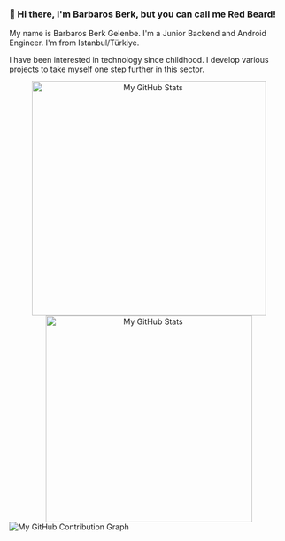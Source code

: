 ### 👋 Hi there, I'm Barbaros Berk, but you can call me Red Beard!
<p>My name is Barbaros Berk Gelenbe. I'm a Junior Backend and Android Engineer. I'm from Istanbul/Türkiye.</p>
<p>I have been interested in technology since childhood. I develop various projects to take myself one step further in this sector.</p>

<div align="center">
  <div style="display: flex;flex-direction: column;">
    <picture>
  <source style="width:423px;" media="(prefers-color-scheme: dark)" srcset="https://github-readme-stats.vercel.app/api?username=BarbarosBerk34&theme=blue-green&bg_color=0d1117&card_width=423">
  <img style="width:423px;" alt="My GitHub Stats" src="https://github-readme-stats.vercel.app/api?username=BarbarosBerk34&include_all_commits=false&count_private=true&show_icons=false&line_height=20&title_color=00000&icon_color=00000&text_color=00000&bg_color=ffff&card_width=423">
</picture>

<picture>
  <source style="width:373px" media="(prefers-color-scheme: dark)" srcset="https://github-readme-stats.vercel.app/api/top-langs?username=BarbarosBerk34&show_icons=true&locale=en&layout=compact&theme=chartreuse-dark&bg_color=0d1117&card_width=373">
  <img style="width:373px" alt="My GitHub Stats" src="https://github-readme-stats.vercel.app/api/top-langs?username=BarbarosBerk34&show_icons=true&locale=en&layout=compact&theme=chartreuse-light&card_width=373">
</picture>
  </div>
</div>


<picture>
  <source align="center" media="(prefers-color-scheme: dark)" srcset="https://activity-graph.herokuapp.com/graph?username=BarbarosBerk34&theme=react-dark">
  <img align="center" src="https://activity-graph.herokuapp.com/graph?username=BarbarosBerk34&theme=minimal" alt="My GitHub Contribution Graph"/>
</picture>

<!--
**BarbarosBerk34/BarbarosBerk34** is a ✨ _special_ ✨ repository because its `README.md` (this file) appears on your GitHub profile.

Here are some ideas to get you started:

- 🔭 I’m currently working on ...
- 🌱 I’m currently learning ...
- 👯 I’m looking to collaborate on ...
- 🤔 I’m looking for help with ...
- 💬 Ask me about ...
- 📫 How to reach me: ...
- 😄 Pronouns: ...
- ⚡ Fun fact: ...
-->
